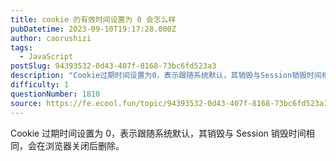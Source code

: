 ```yaml
---
title: cookie 的有效时间设置为 0 会怎么样
pubDatetime: 2023-09-10T19:17:28.000Z
author: caorushizi
tags:
  - JavaScript
postSlug: 94393532-0d43-407f-8168-73bc6fd523a3
description: "Cookie过期时间设置为0，表示跟随系统默认，其销毁与Session销毁时间相同，会在浏览器关闭后删除。 "
difficulty: 1
questionNumber: 1810
source: https://fe.ecool.fun/topic/94393532-0d43-407f-8168-73bc6fd523a3
---
```


Cookie 过期时间设置为 0，表示跟随系统默认，其销毁与 Session 销毁时间相同，会在浏览器关闭后删除。

